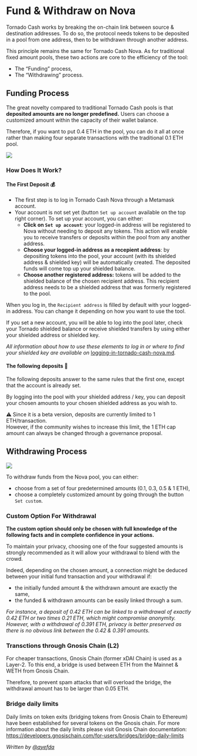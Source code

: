 # Fund & Withdraw on Nova

Tornado Cash works by breaking the on-chain link between source & destination addresses. To do so, the protocol needs tokens to be deposited in a pool from one address, then to be withdrawn through another address.

This principle remains the same for Tornado Cash Nova. As for traditional fixed amount pools, these two actions are core to the efficiency of the tool:

* The “Funding” process,
* The “Withdrawing” process.

## Funding Process <a href="#funding-process" id="funding-process"></a>

The great novelty compared to traditional Tornado Cash pools is that **deposited amounts are no longer predefined.** Users can choose a customized amount within the capacity of their wallet balance.

Therefore, if you want to put 0.4 ETH in the pool, you can do it all at once rather than making four separate transactions with the traditional 0.1 ETH pool.

![](https://i.imgur.com/rqmzdgG.gif)

### How Does It Work? <a href="#how-does-it-work" id="how-does-it-work"></a>

#### **The First Deposit 💰**

* The first step is to log in Tornado Cash Nova through a Metamask account.
* Your account is not set yet (button `Set up account` available on the top right corner). To set up your account, you can either:
  * **Click on `Set up account`**: your logged-in address will be registered to Nova without needing to deposit any tokens. This action will enable you to receive transfers or deposits within the pool from any another address.
  * **Choose your logged-in address as a recepient address**: by depositing tokens into the pool, your account (with its shielded address & shielded key) will be automatically created. The deposited funds will come top up your shielded balance.
  * **Choose another registered address:** tokens will be added to the shielded balance of the chosen recipient address. This recipient address needs to be a shielded address that was formerly registered to the pool.

When you log in, the `Recipient address` is filled by default with your logged-in address. You can change it depending on how you want to use the tool.

If you set a new account, you will be able to log into the pool later, check your Tornado shielded balance or receive shielded transfers by using either your shielded address or shielded key.

_All information about how to use these elements to log in or where to find your shielded key are available on_ [logging-in-tornado-cash-nova.md](logging-in-tornado-cash-nova.md "mention")_._

#### **The following deposits 💸**

The following deposits answer to the same rules that the first one, except that the account is already set.

By logging into the pool with your shielded address / key, you can deposit your chosen amounts to your chosen shielded address as you wish to.

⚠️ Since it is a beta version, deposits are currently limited to 1 ETH/transaction.\
However, if the community wishes to increase this limit, the 1 ETH cap amount can always be changed through a governance proposal.

## Withdrawing Process <a href="#withdrawing-process" id="withdrawing-process"></a>

![](https://i.imgur.com/qn9eJXS.gif)

To withdraw funds from the Nova pool, you can either:

* choose from a set of four predetermined amounts (0.1, 0.3, 0.5 & 1 ETH),
* choose a completely customized amount by going through the button `Set custom`.

### Custom Option For Withdrawal <a href="#custom-option-for-withdrawal" id="custom-option-for-withdrawal"></a>

**The custom option should only be chosen with full knowledge of the following facts and in complete confidence in your actions.**

To maintain your privacy, choosing one of the four suggested amounts is strongly recommended as it will allow your withdrawal to blend with the crowd.

Indeed, depending on the chosen amount, a connection might be deduced between your initial fund transaction and your withdrawal if:

* the initially funded amount & the withdrawn amount are exactly the same,
* the funded & withdrawn amounts can be easily linked through a sum.

_For instance, a deposit of 0.42 ETH can be linked to a withdrawal of exactly 0.42 ETH or two times 0.21 ETH, which might compromise anonymity. However, with a withdrawal of 0.391 ETH, privacy is better preserved as there is no obvious link between the 0.42 & 0.391 amounts._

### Transctions through Gnosis Chain (L2) <a href="#transctions-through-gnosis-chain-l2" id="transctions-through-gnosis-chain-l2"></a>

For cheaper transactions, Gnosis Chain (former xDAI Chain) is used as a Layer-2. To this end, a bridge is used between ETH from the Mainnet & WETH from Gnosis Chain.

Therefore, to prevent spam attacks that will overload the bridge, the withdrawal amount has to be larger than 0.05 ETH.

### Bridge daily limits

Daily limits on token exits (bridging tokens from Gnosis Chain to Ethereum) have been established for several tokens on the Gnosis chain.
For more information about the daily limits please visit Gnosis Chain documentation:
https://developers.gnosischain.com/for-users/bridges/bridge-daily-limits

_Written by_ [_@ayefda_](https://torn.community/u/ayefda)
